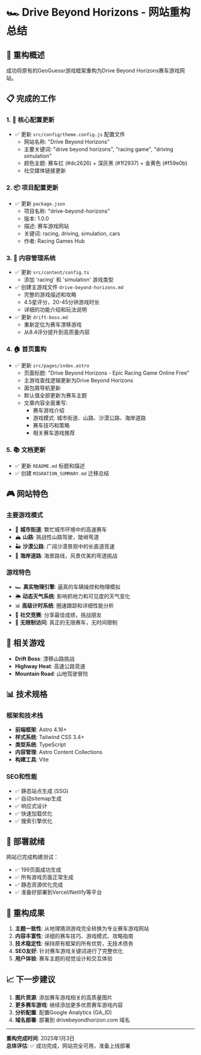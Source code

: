 # 🏎️ Drive Beyond Horizons - 网站重构总结

## 🎯 重构概述

成功将原有的GeoGuessr游戏框架重构为Drive Beyond Horizons赛车游戏网站。

## 📋 完成的工作

### 1. 🔧 核心配置更新
- ✅ 更新 `src/config/theme.config.js` 配置文件
  - 网站名称: "Drive Beyond Horizons"
  - 主要关键词: "drive beyond horizons", "racing game", "driving simulation"
  - 颜色主题: 赛车红 (#dc2626) + 深灰黑 (#1f2937) + 金黄色 (#f59e0b)
  - 社交媒体链接更新

### 2. 📦 项目配置更新
- ✅ 更新 `package.json`
  - 项目名称: "drive-beyond-horizons"
  - 版本: 1.0.0
  - 描述: 赛车游戏网站
  - 关键词: racing, driving, simulation, cars
  - 作者: Racing Games Hub

### 3. 📝 内容管理系统
- ✅ 更新 `src/content/config.ts`
  - 添加 'racing' 和 'simulation' 游戏类型
- ✅ 创建主游戏文件 `drive-beyond-horizons.md`
  - 完整的游戏描述和攻略
  - 4.5星评分，20-45分钟游戏时长
  - 详细的功能介绍和玩法说明
- ✅ 更新 `drift-boss.md` 
  - 重新定位为赛车漂移游戏
  - 从8.4评分提升到高质量内容

### 4. 🏠 首页重构
- ✅ 更新 `src/pages/index.astro`
  - 页面标题: "Drive Beyond Horizons - Epic Racing Game Online Free"
  - 主游戏查找逻辑更新为Drive Beyond Horizons
  - 面包屑导航更新
  - 默认值全部更新为赛车主题
  - 文章内容全面重写:
    - 赛车游戏介绍
    - 游戏模式: 城市街道、山路、沙漠公路、海岸道路
    - 赛车技巧和策略
    - 相关赛车游戏推荐

### 5. 📚 文档更新
- ✅ 更新 `README.md` 标题和描述
- ✅ 创建 `MIGRATION_SUMMARY.md` 迁移总结

## 🎮 网站特色

### 主要游戏模式
- 🌆 **城市街道**: 繁忙城市环境中的高速赛车
- 🏔️ **山路**: 挑战性山路驾驶，陡峭弯道
- 🏜️ **沙漠公路**: 广阔沙漠景观中的长直道竞速
- 🌊 **海岸道路**: 海景路线，风景优美的弯道挑战

### 游戏特色
- 🏎️ **真实物理引擎**: 逼真的车辆操控和物理模拟
- 🌦️ **动态天气系统**: 影响抓地力和可见度的天气变化
- 📊 **高级计时系统**: 圈速跟踪和详细性能分析
- 👥 **社交竞赛**: 分享最佳成绩，挑战朋友
- 🚫 **无限制访问**: 真正的无限赛车，无时间限制

## 🔗 相关游戏
- **Drift Boss**: 漂移山路挑战
- **Highway Heat**: 高速公路竞速
- **Mountain Road**: 山地驾驶冒险

## 📊 技术规格

### 框架和技术栈
- **前端框架**: Astro 4.16+
- **样式系统**: Tailwind CSS 3.4+
- **类型系统**: TypeScript
- **内容管理**: Astro Content Collections
- **构建工具**: Vite

### SEO和性能
- ✅ 静态站点生成 (SSG)
- ✅ 自动sitemap生成
- ✅ 响应式设计
- ✅ 快速加载优化
- ✅ 搜索引擎优化

## 🚀 部署就绪

网站已完成构建测试：
- ✅ 199页面成功生成
- ✅ 所有游戏页面正常生成
- ✅ 静态资源优化完成
- ✅ 准备好部署到Vercel/Netlify等平台

## 🎯 重构成果

1. **主题一致性**: 从地理猜测游戏完全转换为专业赛车游戏网站
2. **内容丰富性**: 详细的赛车技巧、游戏模式、攻略指南
3. **技术稳定性**: 保持原有框架的所有优势，无技术债务
4. **SEO友好**: 针对赛车游戏关键词进行了完整优化
5. **用户体验**: 赛车主题的视觉设计和交互体验

## 📈 下一步建议

1. **图片资源**: 添加赛车游戏相关的高质量图片
2. **更多赛车游戏**: 继续添加更多优质赛车游戏内容
3. **分析配置**: 配置Google Analytics (GA_ID)
4. **域名部署**: 部署到 drivebeyondhorizon.com 域名

---

**重构完成时间**: 2025年1月3日  
**总体评估**: ✅ 成功完成，网站完全可用，准备上线部署